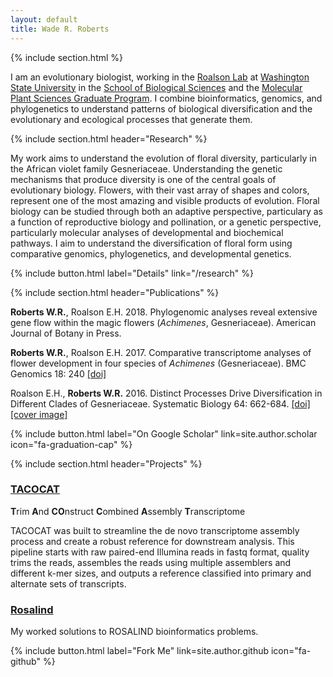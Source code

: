 ```yaml
---
layout: default
title: Wade R. Roberts
---
```

{% include section.html %}

I am an evolutionary biologist, working in the [Roalson Lab](http://roalsonlab.weebly.com) at [Washington State University](http://www.wsu.edu) in the [School of Biological Sciences](http://www.sbs.wsu.edu) and the [Molecular Plant Sciences Graduate Program](http://www.mps.wsu.edu). I combine bioinformatics, genomics, and phylogenetics to understand patterns of biological diversification and the evolutionary and ecological processes that generate them.

{% include section.html header="Research" %}

My work aims to understand the evolution of floral diversity, particularly in the African violet family Gesneriaceae. Understanding the genetic mechanisms that produce diversity is one of the central goals of evolutionary biology. Flowers, with their vast array of shapes and colors, represent one of the most amazing and visible products of evolution. Floral biology can be studied through both an adaptive perspective, particulary as a function of reproductive biology and pollination, or a genetic perspective, particularly molecular analyses of developmental and biochemical pathways. I aim to understand the diversification of floral form using comparative genomics, phylogenetics, and developmental genetics.

{% include button.html label="Details" link="/research" %}

{% include section.html header="Publications" %}

**Roberts W.R.**, Roalson E.H. 2018. Phylogenomic analyses reveal extensive gene flow within the magic flowers (_Achimenes_, Gesneriaceae). American Journal of Botany in Press.

**Roberts W.R.**, Roalson E.H. 2017. Comparative transcriptome analyses of flower development in four species of _Achimenes_ (Gesneriaceae). BMC Genomics 18: 240 [[doi]](https://bmcgenomics.biomedcentral.com/articles/10.1186/s12864-017-3623-8)

Roalson E.H., **Roberts W.R.** 2016. Distinct Processes Drive Diversification in Different Clades of Gesneriaceae. Systematic Biology 64: 662-684. [[doi]](https://academic.oup.com/sysbio/article/65/4/662/1753444) [[cover image]](http://sysbio.oxfordjournals.org/content/65/4.cover-expansion)

{% include button.html label="On Google Scholar" link=site.author.scholar icon="fa-graduation-cap" %}

{% include section.html header="Projects" %}

### [TACOCAT](https://github.com/wrroberts/TACOCAT)
**T**rim **A**nd **CO**nstruct **C**ombined **A**ssembly **T**ranscriptome

TACOCAT was built to streamline the de novo transcriptome assembly process and create a robust reference for downstream analysis. This pipeline starts with raw paired-end Illumina reads in fastq format, quality trims the reads, assembles the reads using multiple assemblers and different k-mer sizes, and outputs a reference classified into primary and alternate sets of transcripts.

### [Rosalind](https://github.com/wrroberts/rosalind)

My worked solutions to ROSALIND bioinformatics problems.

{% include button.html label="Fork Me" link=site.author.github icon="fa-github" %}
